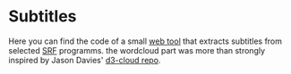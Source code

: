 # Subtitles
Here you can find the code of a small [web tool](https://www.gfzb.ch/data/srf-untertitel) that extracts subtitles from selected [SRF](https://en.wikipedia.org/wiki/Schweizer_Radio_und_Fernsehen) programms. the wordcloud part was more than strongly inspired by Jason Davies' [d3-cloud repo](https://github.com/jasondavies/d3-cloud).
